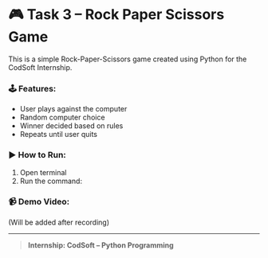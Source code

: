 # 🎮 Task 3 – Rock Paper Scissors Game

This is a simple Rock-Paper-Scissors game created using Python for the CodSoft Internship.

### 🕹️ Features:
- User plays against the computer
- Random computer choice
- Winner decided based on rules
- Repeats until user quits

### ▶️ How to Run:
1. Open terminal
2. Run the command:



### 📹 Demo Video:
(Will be added after recording)

---

> **Internship: CodSoft – Python Programming**


